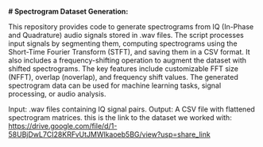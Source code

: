 **# Spectrogram Dataset Generation:**

This repository provides code to generate spectrograms from IQ (In-Phase and Quadrature) audio signals stored in .wav files. The script processes input signals by segmenting them, computing spectrograms using the Short-Time Fourier Transform (STFT), and saving them in a CSV format. It also includes a frequency-shifting operation to augment the dataset with shifted spectrograms. The key features include customizable FFT size (NFFT), overlap (noverlap), and frequency shift values. The generated spectrogram data can be used for machine learning tasks, signal processing, or audio analysis.

Input: .wav files containing IQ signal pairs.
Output: A CSV file with flattened spectrogram matrices.
this is the link to the dataset we worked with: https://drive.google.com/file/d/1-58UBjDwL7CI28KRFvUtJMWlkaoeb5BG/view?usp=share_link
